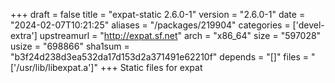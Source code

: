 +++
draft = false
title = "expat-static 2.6.0-1"
version = "2.6.0-1"
date = "2024-02-07T10:21:25"
aliases = "/packages/219904"
categories = ['devel-extra']
upstreamurl = "http://expat.sf.net"
arch = "x86_64"
size = "597028"
usize = "698866"
sha1sum = "b3f24d238d3ea532da17d153d2a371491e62210f"
depends = "[]"
files = "['/usr/lib/libexpat.a']"
+++
Static files for expat